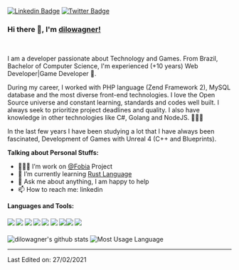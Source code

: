 [![Linkedin Badge](https://img.shields.io/badge/dilowagner-blue?style=flat-square&logo=Linkedin&logoColor=white&link=https://www.linkedin.com/in/diego-wagner/)](https://www.linkedin.com/in/diego-wagner/) [![Twitter Badge](https://img.shields.io/badge/-@dilowagner-1ca0f1?style=flat-square&labelColor=1ca0f1&logo=twitter&logoColor=white&link=https://twitter.com/dilowagner)](https://twitter.com/dilowagner)
 

### Hi there 👋, I'm [dilowagner!](https://github.com/dilowagner)  


<br/>

I am a developer passionate about Technology and Games. From Brazil, Bachelor of Computer Science, I'm experienced (+10 years) Web Developer|Game Developer 🚀. 

During my career, I worked with PHP language (Zend Framework 2), MySQL database and the most diverse front-end technologies. I love the Open Source universe and constant learning, standards and codes well built. I always seek to prioritize project deadlines and quality. I also have knowledge in other technologies like C#, Golang and NodeJS. 👨🏽‍💻 

In the last few years I have been studying a lot that I have always been fascinated, Development of Games with Unreal 4 (C++ and Blueprints).
  
**Talking about Personal Stuffs:**

- 👨🏽‍💻 I’m work on [@Fobia](https://www.fobiaojogo.com/) Project
- 🌱 I’m currently learning [Rust Language](https://www.rust-lang.org)
- 💬 Ask me about anything, I am happy to help
- 📫 How to reach me: linkedin

**Languages and Tools:**   

####       ![](https://img.shields.io/badge/Web%20Development-%3C%2F%3E-blueviolet) ![](https://img.shields.io/badge/AWS%20Cloud-%3C%2F%3E-yellow)  ![](https://img.shields.io/badge/PHP-%3C%2F%3E-blue) ![](https://img.shields.io/badge/NodeJS-%7C-0%2C%2022%2C%20100) ![](https://img.shields.io/badge/Golang-%3C%2F%3E-blue) ![](https://img.shields.io/badge/C++-%7C-yellowgreen) ![](https://img.shields.io/badge/C#-%7C-0%2C%2022%2C%20100)![](https://img.shields.io/badge/git-%7C-ff69b4) ![](https://img.shields.io/badge/Testing-%3C%2F%3E-blueviolet)

![dilowagner's github stats](https://github-readme-stats.vercel.app/api?username=dilowagner&show_icons=true&theme=radical)
![Most Usage Language](https://github-readme-stats.vercel.app/api/top-langs/?username=dilowagner&hide=html&layout=compact&theme=radical)

----

Last Edited on: 27/02/2021





<!--
**dilowagner/dilowagner** is a ✨ _special_ ✨ repository because its `README.md` (this file) appears on your GitHub profile.

Here are some ideas to get you started:

- 🔭 I’m currently working on ...
- 🌱 I’m currently learning ...
- 👯 I’m looking to collaborate on ...
- 🤔 I’m looking for help with ...
- 💬 Ask me about ...
- 📫 How to reach me: ...
- 😄 Pronouns: ...
- ⚡ Fun fact: ...
-->
